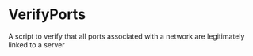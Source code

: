 # VerifyPorts
A script to verify that all ports associated with a network are legitimately linked to a server
